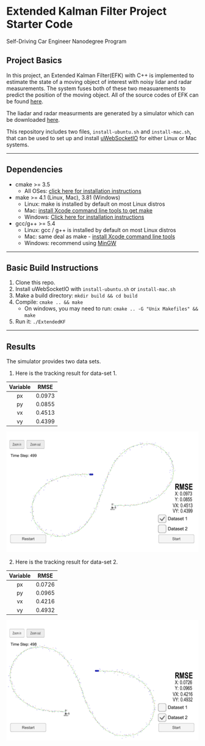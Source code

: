 # Extended Kalman Filter Project Starter Code
Self-Driving Car Engineer Nanodegree Program

[//]: # (Image References)
[image1]: ./output/image1.png
[image2]: ./output/image2.png


## Project Basics

In this project, an Extended Kalman Filter(EFK) with C++ is implemented to estimate the state of a moving object of interest with noisy lidar and radar measurements. The system fuses both of these two measuarements to predict the position of the moving object. All of the source codes of EFK can be found [here](https://github.com/lingyun-wu/CarND-Term2-P1/tree/master/src).

The liadar and radar measurments are generated by a simulator which can be downloaded [here](https://github.com/udacity/self-driving-car-sim/releases).

This repository includes two files, `install-ubuntu.sh` and `install-mac.sh`, that can be used to set up and install [uWebSocketIO](https://github.com/uWebSockets/uWebSockets) for either Linux or Mac systems. 


---

## Dependencies

* cmake >= 3.5
  * All OSes: [click here for installation instructions](https://cmake.org/install/)
* make >= 4.1 (Linux, Mac), 3.81 (Windows)
  * Linux: make is installed by default on most Linux distros
  * Mac: [install Xcode command line tools to get make](https://developer.apple.com/xcode/features/)
  * Windows: [Click here for installation instructions](http://gnuwin32.sourceforge.net/packages/make.htm)
* gcc/g++ >= 5.4
  * Linux: gcc / g++ is installed by default on most Linux distros
  * Mac: same deal as make - [install Xcode command line tools](https://developer.apple.com/xcode/features/)
  * Windows: recommend using [MinGW](http://www.mingw.org/)

---
## Basic Build Instructions


1. Clone this repo.
2. Install uWebSocketIO with `install-ubuntu.sh` or `install-mac.sh`
3. Make a build directory: `mkdir build && cd build`
4. Compile: `cmake .. && make` 
   * On windows, you may need to run: `cmake .. -G "Unix Makefiles" && make`
5. Run it: `./ExtendedKF `


---
## Results

The simulator provides two data sets.

1. Here is the tracking result for data-set 1.


| Variable |     RMSE     |
|:--------:|:------------:| 
| px       |     0.0973   |
| py       |     0.0855   |
| vx       |     0.4513   |
| vy       |     0.4399   |


![alt text][image2]




2. Here is the tracking result for data-set 2.

| Variable |     RMSE     |
|:--------:|:------------:|
| px       |     0.0726   |
| py       |     0.0965   |
| vx       |     0.4216   |
| vy       |     0.4932   |

![alt text][image1]





